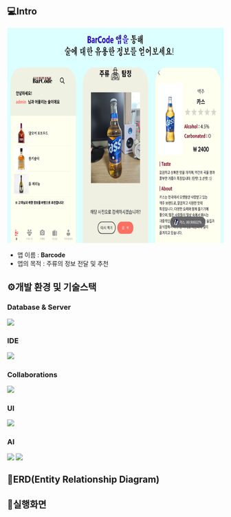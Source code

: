## 💻Intro
<img src="images/image1.png" width="1000" height="500">

- 앱 이름 : **Barcode**
- 앱의 목적 : 주류의 정보 전달 및 추천

## ⚙️개발 환경 및 기술스택

### Database & Server
<img src="https://img.shields.io/badge/Firebase-FFCA28?style=for-the-badge&logo=firebase&logoColor=black"/>

### IDE
<img src="https://img.shields.io/badge/Android Studio-3DDC84?style=for-the-badge&logo=Android Studio&logoColor=white"/>

### Collaborations
<img src="https://img.shields.io/badge/GitHub-181717?style=for-the-badge&logo=GitHub&logoColor=white"/>

### UI
<img src="https://img.shields.io/badge/figma-%23F24E1E.svg?style=for-the-badge&logo=figma&logoColor=white"/>

### AI
<img src="https://img.shields.io/badge/TensorFlow-%23FF6F00.svg?style=for-the-badge&logo=TensorFlow&logoColor=white"/> <img src="https://img.shields.io/badge/Keras-%23D00000.svg?style=for-the-badge&logo=Keras&logoColor=white"/>


## 🏢ERD(Entity Relationship Diagram)


## 📱실행화면






